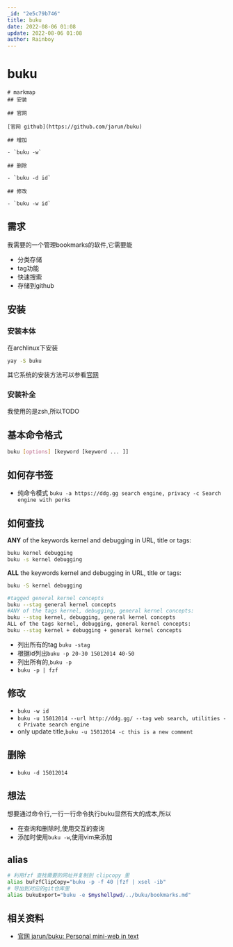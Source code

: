 ```yaml
---
_id: "2e5c79b746"
title: buku
date: 2022-08-06 01:08
update: 2022-08-06 01:08
author: Rainboy
---
```


# buku

```markmap
# markmap
## 安装

## 官网

[官网 github](https://github.com/jarun/buku)

## 增加

- `buku -w`

## 删除

- `buku -d id`

## 修改

- `buku -w id`

```

## 需求

我需要的一个管理bookmarks的软件,它需要能

- 分类存储
- tag功能
- 快速搜索
- 存储到github

## 安装

### 安装本体

在archlinux下安装

```bash
yay -S buku
```

其它系统的安装方法可以参看[官网][1]

### 安装补全

我使用的是zsh,所以TODO

## 基本命令格式

```bash
buku [options] [keyword [keyword ... ]]
```
## 如何存书签

- 纯命令模式 `buku -a https://ddg.gg search engine, privacy -c Search engine with perks`

## 如何查找

**ANY** of the keywords kernel and debugging in URL, title or tags:

```bash
buku kernel debugging
buku -s kernel debugging
```

**ALL** the keywords kernel and debugging in URL, title or tags:

```bash
buku -S kernel debugging
```

```bash
#tagged general kernel concepts
buku --stag general kernel concepts
#ANY of the tags kernel, debugging, general kernel concepts:
buku --stag kernel, debugging, general kernel concepts
ALL of the tags kernel, debugging, general kernel concepts:
buku --stag kernel + debugging + general kernel concepts
```

- 列出所有的tag `buku -stag`
- 根据id列出`buku -p 20-30 15012014 40-50`
- 列出所有的,`buku -p`
- `buku -p | fzf`

## 修改

- `buku -w id`
- `buku -u 15012014 --url http://ddg.gg/ --tag web search, utilities -c Private search engine`
- only update title,`buku -u 15012014 -c this is a new comment`

## 删除

- `buku -d 15012014`

## 想法

想要通过命令行,一行一行命令执行buku显然有大的成本,所以

- 在查询和删除时,使用交互的查询
- 添加时使用`buku -w`,使用vim来添加

## alias

```bash
# 利用fzf 查找需要的网址并复制到 clipcopy 里
alias buFzfClipCopy="buku -p -f 40 |fzf | xsel -ib"
# 导出到对应的git仓库里
alias bukuExport="buku -e $myshellpwd/../buku/bookmarks.md"
```

## 相关资料

- [官网 jarun/buku: Personal mini-web in text][1]


[1]: <https://github.com/jarun/buku> "buku github 官网"
